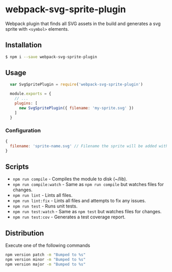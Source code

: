 # webpack-svg-sprite-plugin
Webpack plugin that finds all SVG assets in the build and generates a svg sprite with `<symbol>` elements.



## Installation
```bash
$ npm i --save webpack-svg-sprite-plugin
```

## Usage
```javascript
  var SvgSpritePlugin = require('webpack-svg-sprite-plugin')

  module.exports = {
    // ...
    plugins: [
      new SvgSpritePlugin({ filename: 'my-sprite.svg' })
    ]
  }
```

### Configuration
```javascript
{
  filename: 'sprite-name.svg' // Filename the sprite will be added with. Default: 'svg-sprite.svg'
}
```


## Scripts
* `npm run compile` - Compiles the module to disk (~/lib).
* `npm run compile:watch` - Same as `npm run compile` but watches files for changes.
* `npm run lint` - Lints all files.
* `npm run lint:fix` - Lints all files and attempts to fix any issues.
* `npm run test` - Runs unit tests.
* `npm run test:watch` - Same as `npm test` but watches files for changes.
* `npm run test:cov` - Generates a test coverage report.

## Distribution
Execute one of the following commands
```bash
npm version patch -m "Bumped to %s"
npm version minor -m "Bumped to %s"
npm version major -m "Bumped to %s"
```
